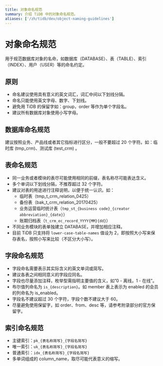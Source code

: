 ```yaml
---
title: 对象命名规范
summary: 介绍 TiDB 中的对象命名规范。
aliases: ['/zh/tidb/dev/object-naming-guidelines']
---
```


# 对象命名规范

用于规范数据库对象的名命，如数据库（DATABASE）、表（TABLE）、索引（INDEX）、用户（USER）等的命名约定。

## 原则

- 命名建议使用具有意义的英文词汇，词汇中间以下划线分隔。
- 命名只能使用英文字母、数字、下划线。
- 避免用 TiDB 的保留字如：group，order 等作为单个字段名。
- 建议所有数据库对象使用小写字母。

## 数据库命名规范

建议按照业务、产品线或者其它指标进行区分，一般不要超过 20 个字符。如：临时库 (tmp_crm)、测试库 (test_crm) 。

## 表命名规范

- 同一业务或者模块的表尽可能使用相同的前缀，表名称尽可能表达含义。
- 多个单词以下划线分隔，不推荐超过 32 个字符。
- 建议对表的用途进行注释说明，以便于统一认识。如：
    - 临时表（tmp_t_crm_relation_0425）
    - 备份表（bak_t_crm_relation_20170425）
    - 业务运营临时统计表（`tmp_st_{business code}_{creator abbreviation}_{date}`）
    - 账期归档表（`t_crm_ec_record_YYYY{MM}{dd}`）
- 不同业务模块的表单独建立 DATABASE，并增加相应注释。
- 目前 TiDB 只支持将 `lower-case-table-names` 值设为 2，即按照大小写来保存表名，按照小写来比较（不区分大小写）。

## 字段命名规范

- 字段命名需要表示其实际含义的英文单词或简写。
- 建议各表之间相同意义的字段应同名。
- 字段也尽量添加注释，枚举型需指明主要值的含义，如”0 - 离线，1 - 在线”。
- 布尔值列命名为 `is_{description}`。如 member 表上表示为 enabled 的会员的列命名为 is_enabled。
- 字段名不建议超过 30 个字符，字段个数不建议大于 60。
- 尽量避免使用保留字，如 order、from、desc 等，请参考附录部分的官方保留字。

## 索引命名规范

- 主键索引：`pk_{表名称简写}_{字段名简写}`
- 唯一索引：`uk_{表名称简写}_{字段名简写}`
- 普通索引：`idx_{表名称简写}_{字段名简写}`
- 多单词组成的 column_name，取尽可能代表意义的缩写。
